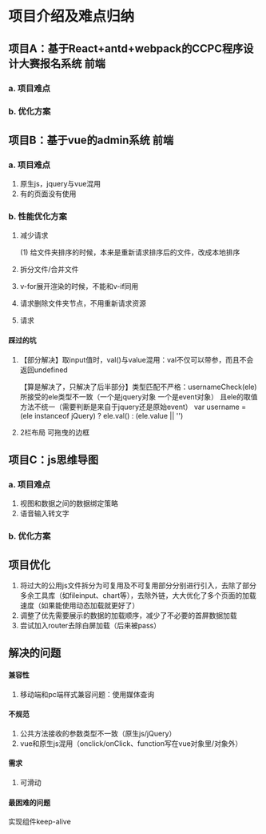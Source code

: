 # 项目介绍及难点归纳

## 项目A：基于React+antd+webpack的CCPC程序设计大赛报名系统 前端

### a. 项目难点

### b. 优化方案



## 项目B：基于vue的admin系统 前端

### a. 项目难点

1. 原生js，jquery与vue混用
2. 有的页面没有使用



### b. 性能优化方案

1. 减少请求

   (1) 给文件夹排序的时候，本来是重新请求排序后的文件，改成本地排序

2. 拆分文件/合并文件

3. v-for展开渲染的时候，不能和v-if同用

4. 请求删除文件夹节点，不用重新请求资源

5. 请求

#### 踩过的坑

1. 【部分解决】取input值时，val()与value混用：val不仅可以带参，而且不会返回undefined

   【算是解决了，只解决了后半部分】类型匹配不严格：usernameCheck(ele) 所接受的ele类型不一致（一个是jquery对象 一个是event对象） 且ele的取值方法不统一（需要判断是来自于jquery还是原始event）
   var username = (ele instanceof jQuery) ? ele.val() : (ele.value || '')

2. 2栏布局 可拖曳的边框

## 项目C：js思维导图

### a. 项目难点

1. 视图和数据之间的数据绑定策略
2. 语音输入转文字

### b. 优化方案





## 项目优化

1. 将过大的公用js文件拆分为可复用及不可复用部分分别进行引入，去除了部分多余工具库（如fileinput、chart等），去除外链，大大优化了多个页面的加载速度（如果能使用动态加载就更好了）
2. 调整了优先需要展示的数据的加载顺序，减少了不必要的首屏数据加载
3. 尝试加入router去除白屏加载（后来被pass）

## 解决的问题

#### 兼容性

1. 移动端和pc端样式兼容问题：使用媒体查询

#### 不规范

1. 公共方法接收的参数类型不一致（原生js/jQuery）
2. vue和原生js混用（onclick/onClick、function写在vue对象里/对象外）

#### 需求

1. 可滑动

#### 最困难的问题

实现组件keep-alive